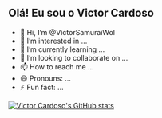 ## Olá! Eu sou o Victor Cardoso

- 👋 Hi, I’m @VictorSamuraiWol
- 👀 I’m interested in ...
- 🌱 I’m currently learning ...
- 💞️ I’m looking to collaborate on ...
- 📫 How to reach me ...
- 😄 Pronouns: ...
- ⚡ Fun fact: ...

[![Victor Cardoso's GitHub stats](https://github-readme-stats.vercel.app/api?username=VictorSamuraiWol)](https://github.com/anuraghazra/github-readme-stats)

